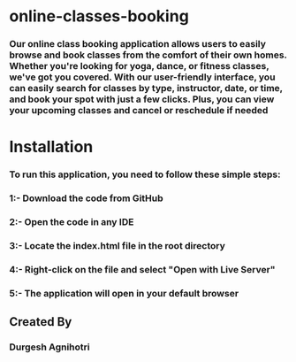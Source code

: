 # online-classes-booking

### Our online class booking application allows users to easily browse and book classes from the comfort of their own homes. Whether you're looking for yoga, dance, or fitness classes, we've got you covered. With our user-friendly interface, you can easily search for classes by type, instructor, date, or time, and book your spot with just a few clicks. Plus, you can view your upcoming classes and cancel or reschedule if needed

# Installation

### To run this application, you need to follow these simple steps:

### 1:- Download the code from GitHub
### 2:- Open the code in any IDE
### 3:- Locate the index.html file in the root directory
### 4:- Right-click on the file and select "Open with Live Server"
### 5:- The application will open in your default browser

## Created By
### Durgesh Agnihotri

